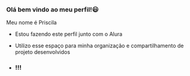 ### Olá bem vindo ao meu perfil!😃

Meu nome é Priscila

- Estou fazendo este perfil junto com o Alura
- Utilizo esse espaço para minha organização e compartilhamento de projeto desenvolvidos

- ### !!!

